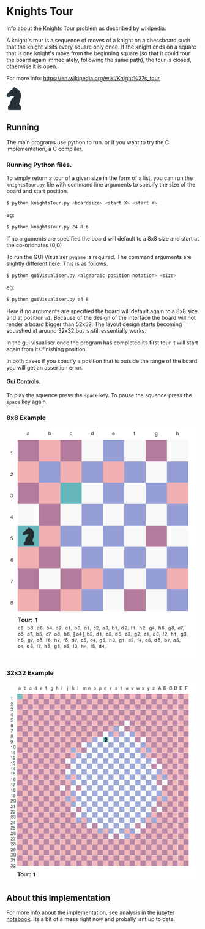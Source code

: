 # Knights Tour

Info about the Knights Tour problem as described by wikipedia:

A knight's tour is a sequence of moves of a knight on a chessboard such that
the knight visits every square only once. If the knight ends on a square that
is one knight's move from the beginning square (so that it could tour the board
again immediately, following the same path), the tour is closed, otherwise it
is open.

For more info: https://en.wikipedia.org/wiki/Knight%27s_tour

![knight](media/knight.png)

## Running

The main programs use python to run. or if you want to try the C implementation, a C compliler.

### Running Python files.

To simply return a tour of a given size in the form of a list, you can run the `knightsTour.py` file with command line arguments to specify the size of the board and start position.

```bash
$ python knightsTour.py <boardsize> <start X> <start Y>
```
eg:

```bash
$ python knightsTour.py 24 8 6
```

If no arguments are specified the board will default to a 8x8 size and start at the co-oridnates (0,0)

To run the GUI Visualser `pygame` is required. The command arguments are slightly different here. This is as follows.
```bash
$ python guiVisualiser.py <algebraic position notation> <size>
```
eg:
```bash
$ python guiVisualiser.py a4 8
```

Here if no arguments are specified the board will default again to a 8x8 size and at position `a1`.
Because of the design of the interface the board will not render a board bigger than 52x52. The layout design starts becoming squashed at around 32x32 but is still essentially works.

In the gui visualiser once the program has completed its first tour it will start again from its finishing position.

In both cases if you specify a position that is outside the range of the board you will get an assertion error.

#### Gui Controls.

To play the squence press the `space` key. To pause the squence press the `space` key again.


### 8x8 Example

![knight gui](media/gui2.png)

### 32x32 Example

![knight gui](media/gui32.png)



## About this Implementation

For more info about the implementation, see analysis in the [jupyter notebook](https://github.com/winstonjay/knightsTour/blob/master/analysis.ipynb). Its a bit of a mess right now and probally isnt up to date.